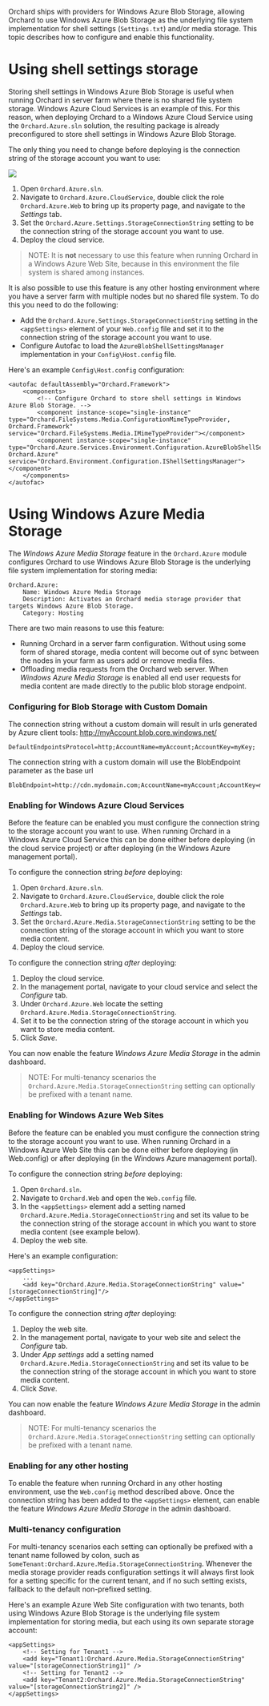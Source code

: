 Orchard ships with providers for Windows Azure Blob Storage, allowing Orchard to use Windows Azure Blob Storage as the underlying file system implementation for shell settings (`Settings.txt`) and/or media storage. This topic describes how to configure and enable this functionality.

# Using shell settings storage

Storing shell settings in Windows Azure Blob Storage is useful when running Orchard in server farm where there is no shared file system storage. Windows Azure Cloud Services is an example of this. For this reason, when deploying Orchard to a Windows Azure Cloud Service using the `Orchard.Azure.sln` solution, the resulting package is already preconfigured to store shell settings in Windows Azure Blob Storage.

The only thing you need to change before deploying is the connection string of the storage account you want to use:

![](../Attachments/Using-Windows-Azure-Blob-Storage/settings-storage-account.png)

1. Open `Orchard.Azure.sln`.
2. Navigate to `Orchard.Azure.CloudService`, double click the role `Orchard.Azure.Web` to bring up its property page, and navigate to the *Settings* tab.
3. Set the `Orchard.Azure.Settings.StorageConnectionString` setting to be the connection string of the storage account you want to use.
4. Deploy the cloud service.

> NOTE: It is **not** necessary to use this feature when running Orchard in a Windows Azure Web Site, because in this environment the file system is shared among instances.

It is also possible to use this feature is any other hosting environment where you have a server farm with multiple nodes but no shared file system. To do this you need to do the following:

* Add the `Orchard.Azure.Settings.StorageConnectionString` setting in the `<appSettings>` element of your `Web.config` file and set it to the connection string of the storage account you want to use.
* Configure Autofac to load the `AzureBlobShellSettingsManager` implementation in your `Config\Host.config` file.

Here's an example `Config\Host.config` configuration:

	<autofac defaultAssembly="Orchard.Framework">
		<components>
			<!-- Configure Orchard to store shell settings in Windows Azure Blob Storage. -->
			<component instance-scope="single-instance" type="Orchard.FileSystems.Media.ConfigurationMimeTypeProvider, Orchard.Framework" service="Orchard.FileSystems.Media.IMimeTypeProvider"></component>
			<component instance-scope="single-instance" type="Orchard.Azure.Services.Environment.Configuration.AzureBlobShellSettingsManager, Orchard.Azure" service="Orchard.Environment.Configuration.IShellSettingsManager"></component>
		</components>
	</autofac>

# Using Windows Azure Media Storage

The *Windows Azure Media Storage* feature in the `Orchard.Azure` module configures Orchard to use Windows Azure Blob Storage is the underlying file system implementation for storing media:

	Orchard.Azure:
		Name: Windows Azure Media Storage
		Description: Activates an Orchard media storage provider that targets Windows Azure Blob Storage.
		Category: Hosting

There are two main reasons to use this feature:

* Running Orchard in a server farm configuration. Without using some form of shared storage, media content will become out of sync between the nodes in your farm as users add or remove media files.
* Offloading media requests from the Orchard web server. When *Windows Azure Media Storage* is enabled all end user requests for media content are made directly to the public blob storage endpoint.

### Configuring for Blob Storage with Custom Domain

The connection string without a custom domain will result in urls generated by Azure client tools: http://myAccount.blob.core.windows.net/

	DefaultEndpointsProtocol=http;AccountName=myAccount;AccountKey=myKey;
	
The connection string with a custom domain will use the BlobEndpoint parameter as the base url

	BlobEndpoint=http://cdn.mydomain.com;AccountName=myAccount;AccountKey=myKey;
	

### Enabling for Windows Azure Cloud Services

Before the feature can be enabled you must configure the connection string to the storage account you want to use. When running Orchard in a Windows Azure Cloud Service this can be done either before deploying (in the cloud service project) or after deploying (in the Windows Azure management portal).

To configure the connection string *before* deploying:

1. Open `Orchard.Azure.sln`.
2. Navigate to `Orchard.Azure.CloudService`, double click the role `Orchard.Azure.Web` to bring up its property page, and navigate to the *Settings* tab.
3. Set the `Orchard.Azure.Media.StorageConnectionString` setting to be the connection string of the storage account in which you want to store media content.
4. Deploy the cloud service.

To configure the connection string *after* deploying:

1. Deploy the cloud service.
2. In the management portal, navigate to your cloud service and select the *Configure* tab.
2. Under `Orchard.Azure.Web` locate the setting `Orchard.Azure.Media.StorageConnectionString`.
3. Set it to be the connection string of the storage account in which you want to store media content.
4. Click *Save*.

You can now enable the feature *Windows Azure Media Storage* in the admin dashboard.

> NOTE: For multi-tenancy scenarios the `Orchard.Azure.Media.StorageConnectionString` setting can optionally be prefixed with a tenant name. 

### Enabling for Windows Azure Web Sites

Before the feature can be enabled you must configure the connection string to the storage account you want to use. When running Orchard in a Windows Azure Web Site this can be done either before deploying (in Web.config) or after deploying (in the Windows Azure management portal).

To configure the connection string *before* deploying:

1. Open `Orchard.sln`.
2. Navigate to `Orchard.Web` and open the `Web.config` file.
3. In the `<appSettings>` element add a setting named `Orchard.Azure.Media.StorageConnectionString` and set its value to be the connection string of the storage account in which you want to store media content (see example below).
4. Deploy the web site.

Here's an example configuration:

	<appSettings>
		...
		<add key="Orchard.Azure.Media.StorageConnectionString" value="[storageConnectionString]"/>
	</appSettings>

To configure the connection string *after* deploying:

1. Deploy the web site.
2. In the management portal, navigate to your web site and select the *Configure* tab.
2. Under *App settings* add a setting named `Orchard.Azure.Media.StorageConnectionString` and set its value to be the connection string of the storage account in which you want to store media content.
4. Click *Save*.

You can now enable the feature *Windows Azure Media Storage* in the admin dashboard.

> NOTE: For multi-tenancy scenarios the `Orchard.Azure.Media.StorageConnectionString` setting can optionally be prefixed with a tenant name. 

### Enabling for any other hosting

To enable the feature when running Orchard in any other hosting environment, use the `Web.config` method described above. Once the connection string has been added to the `<appSettings>` element, can enable the feature *Windows Azure Media Storage* in the admin dashboard.

### Multi-tenancy configuration

For multi-tenancy scenarios each setting can optionally be prefixed with a tenant name followed by colon, such as `SomeTenant:Orchard.Azure.Media.StorageConnectionString`. Whenever the media storage provider reads configuration settings it will always first look for a setting specific for the current tenant, and if no such setting exists, fallback to the default non-prefixed setting.

Here's an example Azure Web Site configuration with two tenants, both using Windows Azure Blob Storage is the underlying file system implementation for storing media, but each using its own separate storage account:

	<appSettings>
		<!-- Setting for Tenant1 -->
		<add key="Tenant1:Orchard.Azure.Media.StorageConnectionString" value="[storageConnectionString1]" />
		<!-- Setting for Tenant2 -->
		<add key="Tenant2:Orchard.Azure.Media.StorageConnectionString" value="[storageConnectionString2]" />
	</appSettings>
